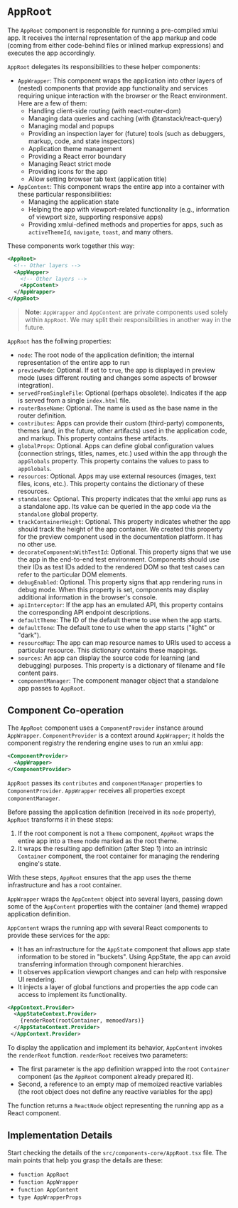 # `AppRoot`

The `AppRoot` component is responsible for running a pre-compiled xmlui app. It receives the internal representation of the app markup and code (coming from either code-behind files or inlined markup expressions) and executes the app accordingly.

`AppRoot` delegates its responsibilities to these helper components:
- `AppWrapper`: This component wraps the application into other layers of (nested) components that provide app functionality and services requiring unique interaction with the browser or the React environment. Here are a few of them:
  - Handling client-side routing (with react-router-dom)
  - Managing data queries and caching (with @tanstack/react-query)
  - Managing modal and popups
  - Providing an inspection layer for (future) tools (such as debuggers, markup, code, and state inspectors)
  - Application theme management
  - Providing a React error boundary
  - Managing React strict mode
  - Providing icons for the app
  - Allow setting browser tab text (application title)
- `AppContent`: This component wraps the entire app into a container with these particular responsibilities:
  - Managing the application state
  - Helping the app with viewport-related functionality (e.g., information of viewport size, supporting responsive apps)
  - Providing xmlui-defined methods and properties for apps, such as `activeThemeId`, `navigate`, `toast`, and many others.

These components work together this way:

```xml
<AppRoot>
  <!-- Other layers -->
  <AppWapper>
    <!-- Other layers -->
    <AppContent>
  </AppWrapper>
</AppRoot>
```

> **Note:** `AppWrapper` and `AppContent` are private components used solely within `AppRoot`. We may split their responsibilities in another way in the future.

`AppRoot` has the follwing properties:

- `node`: The root node of the application definition; the internal representation of the entire app to run
- `previewMode`: Optional. If set to `true`, the app is displayed in preview mode (uses different routing and changes some aspects of browser integration).
- `servedFromSingleFile`: Optional (perhaps obsolete). Indicates if the app is served from a single `index.html` file.
- `routerBaseName`: Optional. The name is used as the base name in the router definition.
- `contributes`: Apps can provide their custom (third-party) components, themes (and, in the future, other artifacts) used in the application code, and markup. This property contains these artifacts.
- `globalProps`: Optional. Apps can define global configuration values (connection strings, titles, names, etc.) used within the app through the `appGlobals` property. This property contains the values to pass to `appGlobals`.
- `resources`: Optional. Apps may use external resources (images, text files, icons, etc.). This property contains the dictionary of these resources.
- `standalone`: Optional. This property indicates that the xmlui app runs as a standalone app. Its value can be queried in the app code via the `standalone` global property.
- `trackContainerHeight`: Optional. This property indicates whether the app should track the height of the app container. We created this property for the preview component used in the documentation platform. It has no other use.
- `decorateComponentsWithTestId`: Optional. This property signs that we use the app in the end-to-end test environment. Components should use their IDs as test IDs added to the rendered DOM so that test cases can refer to the particular DOM elements.
- `debugEnabled`: Optional. This property signs that app rendering runs in debug mode. When this property is set, components may display additional information in the browser's console.
- `apiInterceptor`: If the app has an emulated API, this property contains the corresponding API endpoint descriptions.
- `defaultTheme`: The ID of the default theme to use when the app starts.
- `defaultTone`: The default tone to use when the app starts ("light" or "dark").
- `resourceMap`: The app can map resource names to URIs used to access a particular resource. This dictionary contains these mappings.
- `sources`: An app can display the source code for learning (and debugging) purposes. This property is a dictionary of filename and file content pairs.
- `componentManager`: The component manager object that a standalone app passes to `AppRoot`.

## Component Co-operation

The `AppRoot` component uses a `ComponentProvider` instance around `AppWrapper`. `ComponentProvider` is a context around `AppWrapper`; it holds the component registry the rendering engine uses to run an xmlui app:

```xml
<ComponentProvider>
  <AppWrapper>
</ComponentProvider>
```

`AppRoot` passes its `contributes` and `componentManager` properties to `ComponentProvider`. `AppWrapper` receives all properties except `componentManager`.

Before passing the application definition (received in its `node` property), `AppRoot` transforms it in these steps:
1. If the root component is not a `Theme` component, `AppRoot` wraps the entire app into a `Theme` node marked as the root theme.
2. It wraps the resulting app definition (after Step 1) into an intrinsic `Container` component, the root container for managing the rendering engine's state.

With these steps, `AppRoot` ensures that the app uses the theme infrastructure and has a root container.

`AppWrapper` wraps the `AppContent` object into several layers, passing down some of the `AppContent` properties with the container (and theme) wrapped application definition.

`AppContent` wraps the running app with several React components to provide these services for the app:
- It has an infrastructure for the `AppState` component that allows app state information to be stored in "buckets". Using AppState, the app can avoid transferring information through component hierarchies.
- It observes application viewport changes and can help with responsive UI rendering.
- It injects a layer of global functions and properties the app code can access to implement its functionality.

```xml
<AppContext.Provider>
  <AppStateContext.Provider>
    {renderRoot(rootContainer, memoedVars)}
  </AppStateContext.Provider>
 </AppContext.Provider>
```

To display the application and implement its behavior, `AppContent` invokes the `renderRoot` function. `renderRoot` receives two parameters:
- The first parameter is the app definition wrapped into the root `Container` component (as the `AppRoot` component already prepared it).
- Second, a reference to an empty map of memoized reactive variables (the root object does not define any reactive variables for the app)

The function returns a `ReactNode` object representing the running app as a React component.

## Implementation Details

Start checking the details of the `src/components-core/AppRoot.tsx` file. The main points that help you grasp the details are these:
- `function AppRoot`
- `function AppWrapper`
- `function AppContent`
- `type AppWrapperProps`
